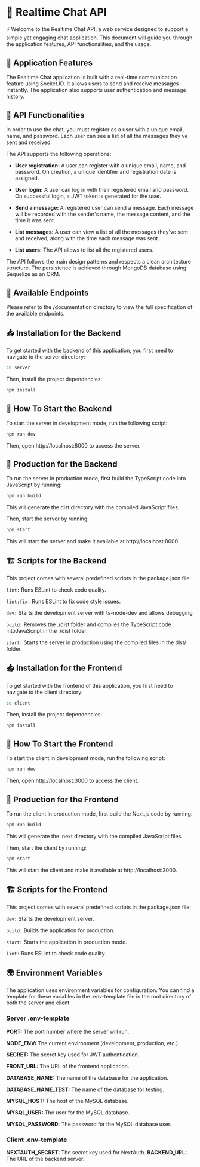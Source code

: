 # 🎲 Realtime Chat API
⚡ Welcome to the Realtime Chat API, a web service designed to support a simple yet engaging chat application. This document will guide you through the application features, API functionalities, and the usage.

## 🎯 Application Features
The Realtime Chat application is built with a real-time communication feature using Socket.IO. It allows users to send and receive messages instantly. The application also supports user authentication and message history.

## 🤖 API Functionalities
In order to use the chat, you must register as a user with a unique email, name, and password. Each user can see a list of all the messages they've sent and received.

The API supports the following operations:

- **User registration:** A user can register with a unique email, name, and password. On creation, a unique identifier and registration date is assigned.

-  **User login:** A user can log in with their registered email and password. On successful login, a JWT token is generated for the user.

- **Send a message:** A registered user can send a message. Each message will be recorded with the sender's name, the message content, and the time it was sent.

- **List messages:** A user can view a list of all the messages they've sent and received, along with the time each message was sent.

- **List users:** The API allows to list all the registered users.

The API follows the main design patterns and respects a clean architecture structure. The persistence is achieved through MongoDB database using Sequelize as an ORM.

## 📑 Available Endpoints
Please refer to the /documentation directory to view the full specification of the available endpoints.


## 📥 Installation for the Backend
To get started with the backend of this application, you first need to navigate to the server directory:

```bash
cd server
```
Then, install the project dependencies:

```bash
npm install
```
## 🏁 How To Start the Backend
To start the server in development mode, run the following script:

```bash
npm run dev
```
Then, open http://localhost:8000 to access the server.

## 🚀 Production for the Backend
To run the server in production mode, first build the TypeScript code into JavaScript by running:

```bash
npm run build
```
This will generate the dist directory with the compiled JavaScript files.

Then, start the server by running:

```bash
npm start
```
This will start the server and make it available at http://localhost:8000.

## 🏗️ Scripts for the Backend
This project comes with several predefined scripts in the package.json file:
<!--
test: Runs tests unit and acceptance tests.

test:unit: Runs tests using jest.

test:features: Runs tests using cucumber and supertest.
-->

`lint:` Runs ESLint to check code quality.

`lint:fix:` Runs ESLint to fix code style issues.

`dev:` Starts the development server with ts-node-dev and allows debugging

`build:` Removes the ./dist folder and compiles the TypeScript code intoJavaScript in the ./dist folder.

`start:` Starts the server in production using the compiled files in the dist/ folder.

## 📥 Installation for the Frontend
To get started with the frontend of this application, you first need to navigate to the client directory:

```bash
cd client
```
Then, install the project dependencies:

```bash
npm install
```
## 🏁 How To Start the Frontend
To start the client in development mode, run the following script:

```bash
npm run dev
```
Then, open http://localhost:3000 to access the client.

## 🚀 Production for the Frontend
To run the client in production mode, first build the Next.js code by running:

```bash
npm run build
```
This will generate the .next directory with the compiled JavaScript files.

Then, start the client by running:

```bash
npm start
```

This will start the client and make it available at http://localhost:3000.

## 🏗️ Scripts for the Frontend
This project comes with several predefined scripts in the package.json file:

`dev:` Starts the development server.

`build:` Builds the application for production.

`start:` Starts the application in production mode.

`lint:` Runs ESLint to check code quality.

## 🌍 Environment Variables
The application uses environment variables for configuration. You can find a template for these variables in the .env-template file in the root directory of both the server and client.
### Server .env-template
**PORT:** The port number where the server will run.

**NODE_ENV:** The current environment (development, production, etc.).

**SECRET:** The secret key used for JWT authentication.

**FRONT_URL:** The URL of the frontend application.

**DATABASE_NAME:** The name of the database for the application.

**DATABASE_NAME_TEST:** The name of the database for testing.

**MYSQL_HOST:** The host of the MySQL database.

**MYSQL_USER:** The user for the MySQL database.

**MYSQL_PASSWORD:** The password for the MySQL database user.

### **Client .env-template**

**NEXTAUTH_SECRET:** The secret key used for NextAuth.
**BACKEND_URL:** The URL of the backend server.